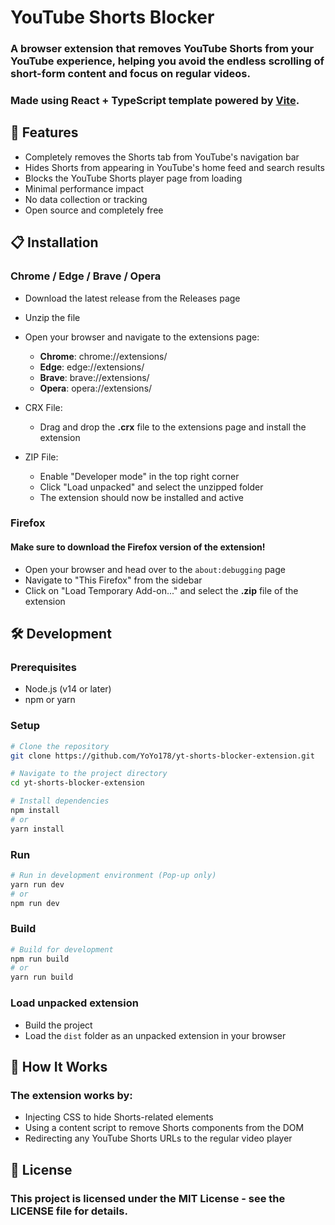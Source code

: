 # YouTube Shorts Blocker
### A browser extension that removes YouTube Shorts from your YouTube experience, helping you avoid the endless scrolling of short-form content and focus on regular videos.
### Made using React + TypeScript template powered by [Vite](https://vite.dev/).

## 🚀 Features
- Completely removes the Shorts tab from YouTube's navigation bar
- Hides Shorts from appearing in YouTube's home feed and search results
- Blocks the YouTube Shorts player page from loading
- Minimal performance impact
- No data collection or tracking
- Open source and completely free

## 📋 Installation
### Chrome / Edge / Brave / Opera

- Download the latest release from the Releases page
- Unzip the file
- Open your browser and navigate to the extensions page:
  - **Chrome**: chrome://extensions/
  - **Edge**: edge://extensions/
  - **Brave**: brave://extensions/
  - **Opera**: opera://extensions/

- CRX File:
  - Drag and drop the **.crx** file to the extensions page and install the extension

- ZIP File:
  - Enable "Developer mode" in the top right corner
  - Click "Load unpacked" and select the unzipped folder
  - The extension should now be installed and active

### Firefox
#### Make sure to download the Firefox version of the extension!
- Open your browser and head over to the `about:debugging` page
- Navigate to "This Firefox" from the sidebar
- Click on "Load Temporary Add-on..." and select the **.zip** file of the extension

## 🛠️ Development
### Prerequisites

- Node.js (v14 or later)
- npm or yarn

### Setup
```bash
# Clone the repository
git clone https://github.com/YoYo178/yt-shorts-blocker-extension.git

# Navigate to the project directory
cd yt-shorts-blocker-extension

# Install dependencies
npm install
# or
yarn install
```

### Run
```bash
# Run in development environment (Pop-up only)
yarn run dev
# or
npm run dev
```

### Build
```bash
# Build for development
npm run build
# or
yarn run build
```

### Load unpacked extension
- Build the project
- Load the `dist` folder as an unpacked extension in your browser

## 🔄 How It Works
### The extension works by:

- Injecting CSS to hide Shorts-related elements
- Using a content script to remove Shorts components from the DOM
- Redirecting any YouTube Shorts URLs to the regular video player

## 📜 License
### This project is licensed under the MIT License - see the LICENSE file for details.
